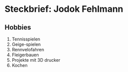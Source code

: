 # Steckbrief: Jodok Fehlmann

## Hobbies
1) Tennisspielen
2) Geige-spielen
3) Rennvelofahren
4) Fleigerbauen
1) Projekte mit 3D drucker 
2) Kochen